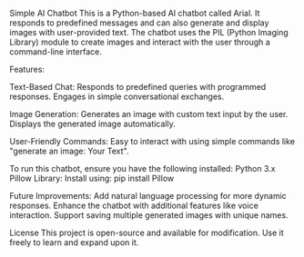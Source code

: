 Simple AI Chatbot
This is a Python-based AI chatbot called Arial. It responds to predefined messages and can also generate and display images with user-provided text. The chatbot uses the PIL (Python Imaging Library) module to create images and interact with the user through a command-line interface.

Features:

Text-Based Chat:
Responds to predefined queries with programmed responses.
Engages in simple conversational exchanges.

Image Generation:
Generates an image with custom text input by the user.
Displays the generated image automatically.

User-Friendly Commands:
Easy to interact with using simple commands like "generate an image: Your Text".

To run this chatbot, ensure you have the following installed:
Python 3.x
Pillow Library: Install using: pip install Pillow

Future Improvements:
Add natural language processing for more dynamic responses.
Enhance the chatbot with additional features like voice interaction.
Support saving multiple generated images with unique names.

License
This project is open-source and available for modification. Use it freely to learn and expand upon it.
